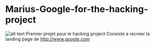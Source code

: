 # Marius-Google-for-the-hacking-project

![alt text](http:https://i.imgur.com/I2j02Pl.png)
Premier projet pour le hacking project
Consiste a recreer la landing page de http://www.google.com
